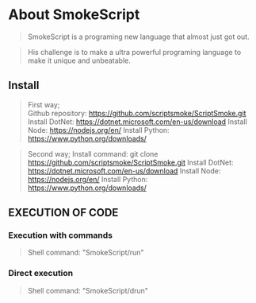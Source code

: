 # About SmokeScript

> SmokeScript is a programing new language that almost just got out.

> His challenge is to make a ultra powerful programing language to make it unique and unbeatable.

## Install

> First way;  
> Github repository: https://github.com/scriptsmoke/ScriptSmoke.git
> Install DotNet: https://dotnet.microsoft.com/en-us/download
> Install Node: https://nodejs.org/en/
> Install Python: https://www.python.org/downloads/

> Second way;
> Install command: git clone https://github.com/scriptsmoke/ScriptSmoke.git
> Install DotNet: https://dotnet.microsoft.com/en-us/download
> Install Node: https://nodejs.org/en/
> Install Python: https://www.python.org/downloads/

## EXECUTION OF CODE

### Execution with commands
> Shell command: "SmokeScript/run"

### Direct execution
> Shell command: "SmokeScript/drun"